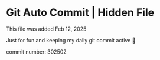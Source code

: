 # Git Auto Commit | Hidden File

This file was added Feb 12, 2025

Just for fun and keeping my daily git commit active 🤪

commit number: 302502
